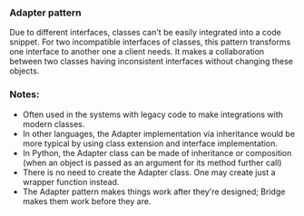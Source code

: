 ### Adapter pattern
Due to different interfaces, classes can't be easily integrated into a code snippet.
For two incompatible interfaces of classes, this pattern transforms one interface to 
another one a client needs. It makes a collaboration between two classes having inconsistent
interfaces without changing these objects. 

### Notes:
* Often used in the systems with legacy code to make integrations with modern classes.
* In other languages, the Adapter implementation via inheritance would be more typical by using
class extension and interface implementation.
* In Python, the Adapter class can be made of inheritance or composition (when an object
is passed as an argument for its method further call)
* There is no need to create the Adapter class. One may create just a wrapper function
instead.
* The Adapter pattern makes things work after they're designed; Bridge makes them 
work before they are.